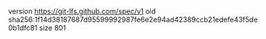 version https://git-lfs.github.com/spec/v1
oid sha256:1f14d38187687d95599992987fe6e2e94ad42389ccb21edefe43f5de0b1dfc81
size 801
